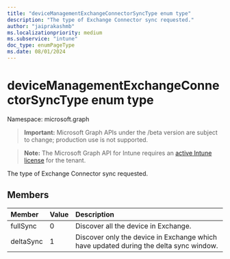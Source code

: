 ```yaml
---
title: "deviceManagementExchangeConnectorSyncType enum type"
description: "The type of Exchange Connector sync requested."
author: "jaiprakashmb"
ms.localizationpriority: medium
ms.subservice: "intune"
doc_type: enumPageType
ms.date: 08/01/2024
---
```


# deviceManagementExchangeConnectorSyncType enum type

Namespace: microsoft.graph

> **Important:** Microsoft Graph APIs under the /beta version are subject to change; production use is not supported.

> **Note:** The Microsoft Graph API for Intune requires an [active Intune license](https://go.microsoft.com/fwlink/?linkid=839381) for the tenant.

The type of Exchange Connector sync requested.

## Members
|Member|Value|Description|
|:---|:---|:---|
|fullSync|0|Discover all the device in Exchange.|
|deltaSync|1|Discover only the device in Exchange which have updated during the delta sync window.|
